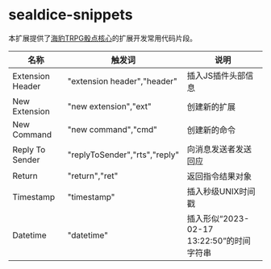 # sealdice-snippets

本扩展提供了[海豹TRPG骰点核心](https://sealdice.com/)的扩展开发常用代码片段。

|名称|触发词|说明|
|-|-|-|
|Extension Header|"extension header","header"|插入JS插件头部信息|
|New Extension|"new extension","ext"|创建新的扩展|
|New Command|"new command","cmd"|创建新的命令|
|Reply To Sender|"replyToSender","rts","reply"|向消息发送者发送回应|
|Return|"return","ret"|返回指令结果对象|
|Timestamp|"timestamp"|插入秒级UNIX时间戳|
|Datetime|"datetime"|插入形似“2023-02-17 13:22:50”的时间字符串|